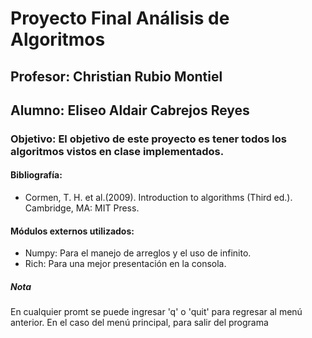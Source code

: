 # Proyecto Final Análisis de Algoritmos
## Profesor: Christian Rubio Montiel
## Alumno: Eliseo Aldair Cabrejos Reyes

### Objetivo: El objetivo de este proyecto es tener todos los algoritmos vistos en clase implementados.

#### Bibliografía:
* Cormen, T. H. et al.(2009). Introduction to algorithms (Third ed.). Cambridge, MA: MIT Press.

#### Módulos externos utilizados:
* Numpy: Para el manejo de arreglos y el uso de infinito.
* Rich: Para una mejor presentación en la consola.


##### Nota
En cualquier promt se puede ingresar 'q' o 'quit' para regresar al menú anterior. En el caso del menú principal, para salir del
programa
